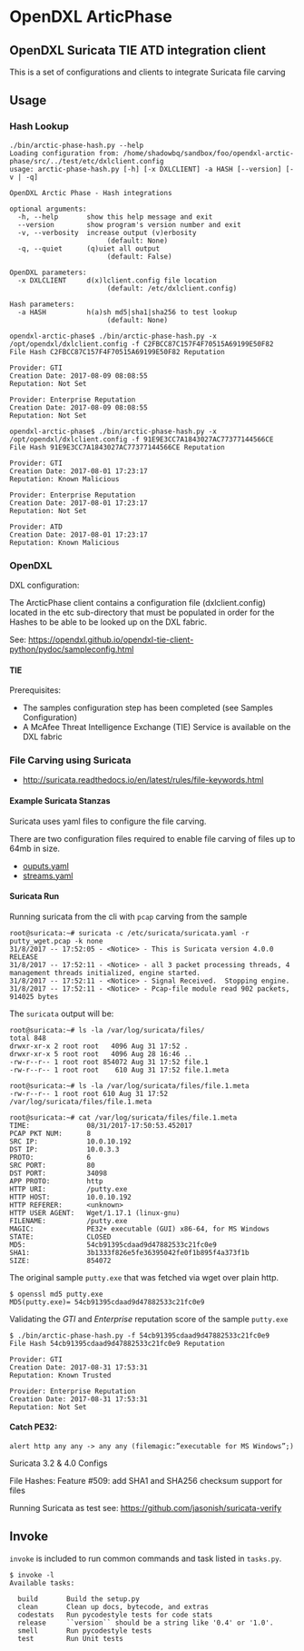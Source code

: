 # OpenDXL ArticPhase

## OpenDXL Suricata TIE ATD integration client

This is a set of configurations and clients to integrate Suricata file carving

## Usage

### Hash Lookup

```
./bin/arctic-phase-hash.py --help
Loading configuration from: /home/shadowbq/sandbox/foo/opendxl-arctic-phase/src/../test/etc/dxlclient.config
usage: arctic-phase-hash.py [-h] [-x DXLCLIENT] -a HASH [--version] [-v | -q]

OpenDXL Arctic Phase - Hash integrations

optional arguments:
  -h, --help       show this help message and exit
  --version        show program's version number and exit
  -v, --verbosity  increase output (v)erbosity
                   		(default: None)
  -q, --quiet      (q)uiet all output
                   		(default: False)

OpenDXL parameters:
  -x DXLCLIENT     d(x)lclient.config file location
                   		(default: /etc/dxlclient.config)

Hash parameters:
  -a HASH          h(a)sh md5|sha1|sha256 to test lookup
                   		(default: None)
```

```
opendxl-arctic-phase$ ./bin/arctic-phase-hash.py -x /opt/opendxl/dxlclient.config -f C2FBCC87C157F4F70515A69199E50F82
File Hash C2FBCC87C157F4F70515A69199E50F82 Reputation

Provider: GTI
Creation Date: 2017-08-09 08:08:55
Reputation: Not Set

Provider: Enterprise Reputation
Creation Date: 2017-08-09 08:08:55
Reputation: Not Set

opendxl-arctic-phase$ ./bin/arctic-phase-hash.py -x /opt/opendxl/dxlclient.config -f 91E9E3CC7A1843027AC77377144566CE
File Hash 91E9E3CC7A1843027AC77377144566CE Reputation

Provider: GTI
Creation Date: 2017-08-01 17:23:17
Reputation: Known Malicious

Provider: Enterprise Reputation
Creation Date: 2017-08-01 17:23:17
Reputation: Not Set

Provider: ATD
Creation Date: 2017-08-01 17:23:17
Reputation: Known Malicious
```

### OpenDXL

DXL configuration:

The ArcticPhase client contains a configuration file (dxlclient.config) located in the etc sub-directory that must be populated in order for the Hashes to be able to be looked up on the DXL fabric.

See: https://opendxl.github.io/opendxl-tie-client-python/pydoc/sampleconfig.html

#### TIE

Prerequisites:

* The samples configuration step has been completed (see Samples Configuration)
* A McAfee Threat Intelligence Exchange (TIE) Service is available on the DXL fabric

### File Carving using Suricata

* http://suricata.readthedocs.io/en/latest/rules/file-keywords.html

#### Example Suricata Stanzas

Suricata uses yaml files to configure the file carving.

There are two configuration files required to enable file carving of files up to 64mb in size.

* [ouputs.yaml](etc/suricata/outputs.yaml)
* [streams.yaml](etc/suricata/streams.yaml)


#### Suricata Run

Running suricata from the cli with `pcap` carving from the sample

```
root@suricata:~# suricata -c /etc/suricata/suricata.yaml -r putty_wget.pcap -k none
31/8/2017 -- 17:52:05 - <Notice> - This is Suricata version 4.0.0 RELEASE
31/8/2017 -- 17:52:11 - <Notice> - all 3 packet processing threads, 4 management threads initialized, engine started.
31/8/2017 -- 17:52:11 - <Notice> - Signal Received.  Stopping engine.
31/8/2017 -- 17:52:11 - <Notice> - Pcap-file module read 902 packets, 914025 bytes
```

The `suricata` output will be:

```
root@suricata:~# ls -la /var/log/suricata/files/
total 848
drwxr-xr-x 2 root root   4096 Aug 31 17:52 .
drwxr-xr-x 5 root root   4096 Aug 28 16:46 ..
-rw-r--r-- 1 root root 854072 Aug 31 17:52 file.1
-rw-r--r-- 1 root root    610 Aug 31 17:52 file.1.meta

root@suricata:~# ls -la /var/log/suricata/files/file.1.meta 
-rw-r--r-- 1 root root 610 Aug 31 17:52 /var/log/suricata/files/file.1.meta

root@suricata:~# cat /var/log/suricata/files/file.1.meta 
TIME:              08/31/2017-17:50:53.452017
PCAP PKT NUM:      8
SRC IP:            10.0.10.192
DST IP:            10.0.3.3
PROTO:             6
SRC PORT:          80
DST PORT:          34098
APP PROTO:         http
HTTP URI:          /putty.exe
HTTP HOST:         10.0.10.192
HTTP REFERER:      <unknown>
HTTP USER AGENT:   Wget/1.17.1 (linux-gnu)
FILENAME:          /putty.exe
MAGIC:             PE32+ executable (GUI) x86-64, for MS Windows
STATE:             CLOSED
MD5:               54cb91395cdaad9d47882533c21fc0e9
SHA1:              3b1333f826e5fe36395042fe0f1b895f4a373f1b
SIZE:              854072
```

The original sample `putty.exe` that was fetched via wget over plain http.

```
$ openssl md5 putty.exe 
MD5(putty.exe)= 54cb91395cdaad9d47882533c21fc0e9
```

Validating the *GTI* and *Enterprise* reputation score of the sample `putty.exe`


```
$ ./bin/arctic-phase-hash.py -f 54cb91395cdaad9d47882533c21fc0e9
File Hash 54cb91395cdaad9d47882533c21fc0e9 Reputation

Provider: GTI
Creation Date: 2017-08-31 17:53:31
Reputation: Known Trusted

Provider: Enterprise Reputation
Creation Date: 2017-08-31 17:53:31
Reputation: Not Set
```


#### Catch PE32:
```
alert http any any -> any any (filemagic:”executable for MS Windows”;)
```

Suricata 3.2 & 4.0 Configs

File Hashes:
Feature #509: add SHA1 and SHA256 checksum support for files

Running Suricata as test
see: https://github.com/jasonish/suricata-verify

## Invoke

`invoke` is included to run common commands and task listed in `tasks.py`.

```
$ invoke -l
Available tasks:

  build       Build the setup.py
  clean       Clean up docs, bytecode, and extras
  codestats   Run pycodestyle tests for code stats
  release     ``version`` should be a string like '0.4' or '1.0'.
  smell       Run pycodestyle tests
  test        Run Unit tests
```
